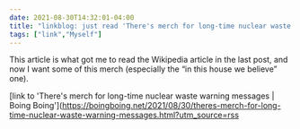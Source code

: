 ```yaml
---
date: 2021-08-30T14:32:01-04:00
title: "linkblog: just read 'There's merch for long-time nuclear waste warning messages | Boing Boing'"
tags: ["link","Myself"]
---
```

This article is what got me to read the Wikipedia article in the last post, and now I want some of this merch (especially the “in this house we believe” one).
 
[link to 'There's merch for long-time nuclear waste warning messages | Boing Boing'](https://boingboing.net/2021/08/30/theres-merch-for-long-time-nuclear-waste-warning-messages.html?utm_source=rss

